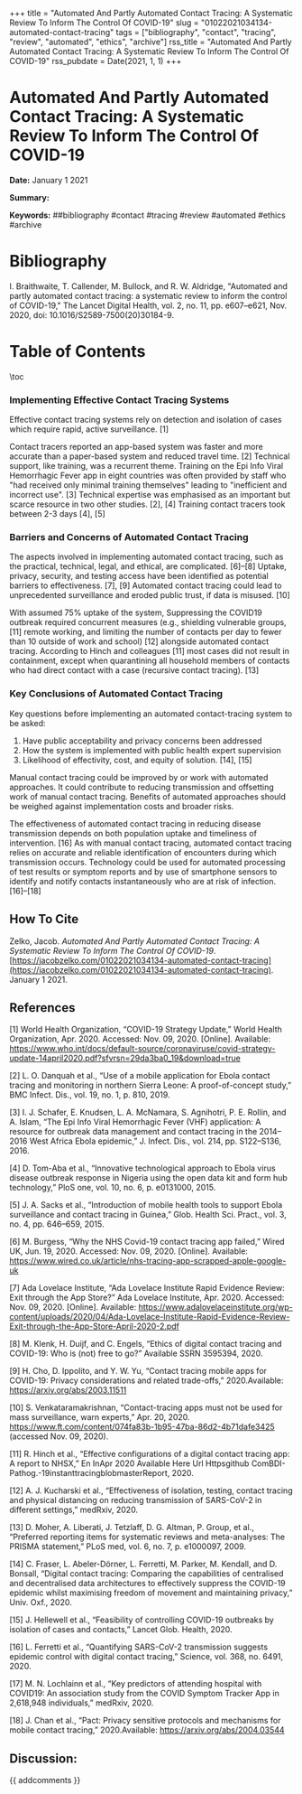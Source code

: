 +++
title = "Automated And Partly Automated Contact Tracing: A Systematic Review To Inform The Control Of COVID-19"
slug = "01022021034134-automated-contact-tracing"
tags = ["bibliography", "contact", "tracing", "review", "automated", "ethics", "archive"]
rss_title = "Automated And Partly Automated Contact Tracing: A Systematic Review To Inform The Control Of COVID-19"
rss_pubdate = Date(2021, 1, 1)
+++



Automated And Partly Automated Contact Tracing: A Systematic Review To Inform The Control Of COVID-19
=========

**Date:** January 1 2021

**Summary:** 

**Keywords:** ##bibliography #contact #tracing #review #automated #ethics #archive

Bibliography
==========

I. Braithwaite, T. Callender, M. Bullock, and R. W. Aldridge, "Automated and partly automated contact tracing: a systematic review to inform the control of COVID-19," The Lancet Digital Health, vol. 2, no. 11, pp. e607–e621, Nov. 2020, doi: 10.1016/S2589-7500(20)30184-9.

Table of Contents
=========

\toc

### Implementing Effective Contact Tracing Systems

Effective contact tracing systems rely on detection and isolation of cases which require rapid, active surveillance. [1]

Contact tracers reported an app-based system was faster and more accurate than a paper-based system and reduced travel time. [2] Technical support, like training, was a recurrent theme.  Training on the Epi Info Viral Hemorrhagic Fever app in eight countries was often provided by staff who "had received only minimal training themselves" leading to "inefficient and incorrect use". [3] Technical expertise was emphasised as an important but scarce resource in two other studies. [2], [4] Training contact tracers took between 2-3 days [4], [5]

### Barriers and Concerns of Automated Contact Tracing

The aspects involved in implementing automated contact tracing, such as the practical, technical, legal, and ethical, are complicated. [6]–[8] Uptake, privacy, security, and testing access have been identified as potential barriers to effectiveness. [7], [9] Automated contact tracing could lead to unprecedented surveillance and eroded public trust, if data is misused. [10]

With assumed 75% uptake of the system,  Suppressing the COVID19 outbreak required concurrent measures (e.g., shielding vulnerable groups, [11] remote working, and limiting the number of contacts per day to fewer than 10 outside of work and school) [12] alongside automated contact tracing. According to Hinch and colleagues [11] most cases did not result in containment, except when quarantining all household members of contacts who had direct contact with a case (recursive contact tracing). [13]

### Key Conclusions of Automated Contact Tracing

Key questions before implementing an automated contact-tracing system to be asked: 

1. Have public acceptability and privacy concerns been addressed
2. How the system is implemented with public health expert supervision
3. Likelihood of effectivity, cost, and equity of solution. [14], [15]

Manual contact tracing could be improved by or work with automated approaches. It could contribute to reducing transmission and offsetting work of manual contact tracing. Benefits of automated approaches should be weighed against implementation costs and broader risks.

The effectiveness of automated contact tracing in reducing disease transmission depends on both population uptake and timeliness of intervention. [16] As with manual contact tracing, automated contact tracing relies on accurate and reliable identification of encounters during which transmission occurs. Technology could be used for automated processing of test results or symptom reports and by use of smartphone sensors to identify and notify contacts instantaneously who are at risk of infection. [16]–[18]
## How To Cite

 Zelko, Jacob. _Automated And Partly Automated Contact Tracing: A Systematic Review To Inform The Control Of COVID-19_. [https://jacobzelko.com/01022021034134-automated-contact-tracing](https://jacobzelko.com/01022021034134-automated-contact-tracing). January 1 2021.
## References

[1] World Health Organization, “COVID-19 Strategy Update,” World Health Organization, Apr. 2020. Accessed: Nov. 09, 2020. [Online]. Available: https://www.who.int/docs/default-source/coronaviruse/covid-strategy-update-14april2020.pdf?sfvrsn=29da3ba0_19&download=true

[2] L. O. Danquah et al., “Use of a mobile application for Ebola contact tracing and monitoring in northern Sierra Leone: A proof-of-concept study,” BMC Infect. Dis., vol. 19, no. 1, p. 810, 2019.

[3] I. J. Schafer, E. Knudsen, L. A. McNamara, S. Agnihotri, P. E. Rollin, and A. Islam, “The Epi Info Viral Hemorrhagic Fever (VHF) application: A resource for outbreak data management and contact tracing in the 2014–2016 West Africa Ebola epidemic,” J. Infect. Dis., vol. 214, pp. S122–S136, 2016.

[4] D. Tom-Aba et al., “Innovative technological approach to Ebola virus disease outbreak response in Nigeria using the open data kit and form hub technology,” PloS one, vol. 10, no. 6, p. e0131000, 2015.

[5] J. A. Sacks et al., “Introduction of mobile health tools to support Ebola surveillance and contact tracing in Guinea,” Glob. Health Sci. Pract., vol. 3, no. 4, pp. 646–659, 2015.

[6] M. Burgess, “Why the NHS Covid-19 contact tracing app failed,” Wired UK, Jun. 19, 2020. Accessed: Nov. 09, 2020. [Online]. Available: https://www.wired.co.uk/article/nhs-tracing-app-scrapped-apple-google-uk

[7] Ada Lovelace Institute, “Ada Lovelace Institute Rapid Evidence Review: Exit through the App Store?” Ada Lovelace Institute, Apr. 2020. Accessed: Nov. 09, 2020. [Online]. Available: https://www.adalovelaceinstitute.org/wp-content/uploads/2020/04/Ada-Lovelace-Institute-Rapid-Evidence-Review-Exit-through-the-App-Store-April-2020-2.pdf

[8] M. Klenk, H. Duijf, and C. Engels, “Ethics of digital contact tracing and COVID-19: Who is (not) free to go?” Available SSRN 3595394, 2020.

[9] H. Cho, D. Ippolito, and Y. W. Yu, “Contact tracing mobile apps for COVID-19: Privacy considerations and related trade-offs,” 2020.Available: https://arxiv.org/abs/2003.11511

[10] S. Venkataramakrishnan, “Contact-tracing apps must not be used for mass surveillance, warn experts,” Apr. 20, 2020. https://www.ft.com/content/074fa83b-1b95-47ba-86d2-4b71dafe3425 (accessed Nov. 09, 2020).

[11] R. Hinch et al., “Effective configurations of a digital contact tracing app: A report to NHSX,” En InApr 2020 Available Here Url Httpsgithub ComBDI-Pathog.-19instanttracingblobmasterReport, 2020.

[12] A. J. Kucharski et al., “Effectiveness of isolation, testing, contact tracing and physical distancing on reducing transmission of SARS-CoV-2 in different settings,” medRxiv, 2020.

[13] D. Moher, A. Liberati, J. Tetzlaff, D. G. Altman, P. Group, et al., “Preferred reporting items for systematic reviews and meta-analyses: The PRISMA statement,” PLoS med, vol. 6, no. 7, p. e1000097, 2009.

[14] C. Fraser, L. Abeler-Dörner, L. Ferretti, M. Parker, M. Kendall, and D. Bonsall, “Digital contact tracing: Comparing the capabilities of centralised and decentralised data architectures to effectively suppress the COVID-19 epidemic whilst maximising freedom of movement and maintaining privacy,” Univ. Oxf., 2020.

[15] J. Hellewell et al., “Feasibility of controlling COVID-19 outbreaks by isolation of cases and contacts,” Lancet Glob. Health, 2020.

[16] L. Ferretti et al., “Quantifying SARS-CoV-2 transmission suggests epidemic control with digital contact tracing,” Science, vol. 368, no. 6491, 2020.

[17] M. N. Lochlainn et al., “Key predictors of attending hospital with COVID19: An association study from the COVID Symptom Tracker App in 2,618,948 individuals,” medRxiv, 2020.

[18] J. Chan et al., “Pact: Privacy sensitive protocols and mechanisms for mobile contact tracing,” 2020.Available: https://arxiv.org/abs/2004.03544
## Discussion: 

{{ addcomments }}
